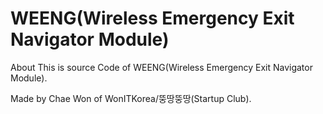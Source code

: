 # WEENG(Wireless Emergency Exit Navigator Module)
About
This is source Code of WEENG(Wireless Emergency Exit Navigator Module).

Made by Chae Won of WonITKorea/뚱땅뚱땅(Startup Club).

